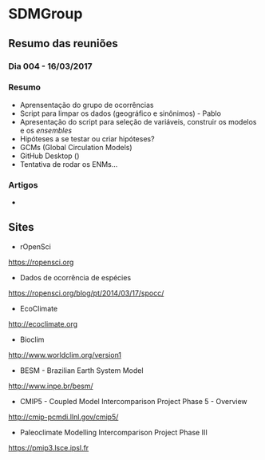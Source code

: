 # SDMGroup

## Resumo das reuniões

### Dia 004 - 16/03/2017

### Resumo
- Aprensentação do grupo de ocorrências
- Script para limpar os dados (geográfico e sinônimos) - Pablo
- Apresentação do script para seleção de variáveis, construir os modelos e os *ensembles*
- Hipóteses a se testar ou criar hipóteses?
- GCMs (Global Circulation Models)
- GitHub Desktop ()
- Tentativa de rodar os ENMs...

### Artigos
- 

## Sites

-  rOpenSci

https://ropensci.org


- Dados de ocorrência de espécies

https://ropensci.org/blog/pt/2014/03/17/spocc/


- EcoClimate

http://ecoclimate.org

- Bioclim

http://www.worldclim.org/version1

- BESM - Brazilian Earth System Model

http://www.inpe.br/besm/

- CMIP5 - Coupled Model Intercomparison Project Phase 5 - Overview

http://cmip-pcmdi.llnl.gov/cmip5/

- Paleoclimate Modelling Intercomparison Project Phase III

https://pmip3.lsce.ipsl.fr
